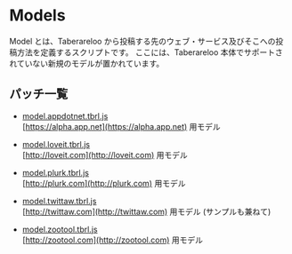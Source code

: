 # Models

Model とは、Taberareloo から投稿する先のウェブ・サービス及びそこへの投稿方法を定義するスクリプトです。
ここには、Taberareloo 本体でサポートされていない新規のモデルが置かれています。

## パッチ一覧

* [model.appdotnet.tbrl.js](https://raw.github.com/YungSang/patches-for-taberareloo/master/models/model.appdotnet.tbrl.js)  
  [https://alpha.app.net](https://alpha.app.net) 用モデル

* [model.loveit.tbrl.js](https://raw.github.com/YungSang/patches-for-taberareloo/master/models/model.loveit.tbrl.js)  
  [http://loveit.com](http://loveit.com) 用モデル

* [model.plurk.tbrl.js](https://raw.github.com/YungSang/patches-for-taberareloo/master/models/model.plurk.tbrl.js)  
  [http://plurk.com](http://plurk.com) 用モデル

* [model.twittaw.tbrl.js](https://raw.github.com/YungSang/patches-for-taberareloo/master/models/model.twittaw.tbrl.js)  
	[http://twittaw.com](http://twittaw.com) 用モデル (サンプルも兼ねて)

* [model.zootool.tbrl.js](https://raw.github.com/YungSang/patches-for-taberareloo/master/models/model.zootool.tbrl.js)  
  [http://zootool.com](http://zootool.com) 用モデル
